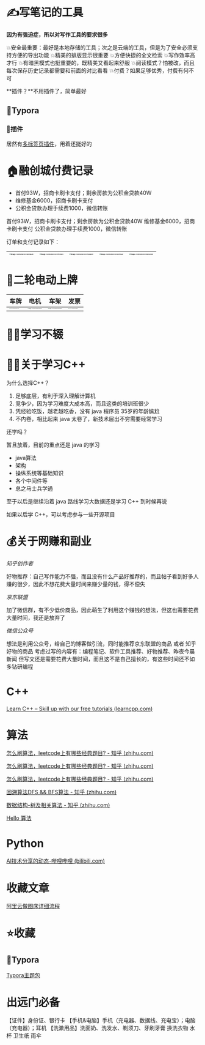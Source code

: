 # ✍写笔记的工具

**因为有强迫症，所以对写作工具的要求很多**

💥安全最重要：最好是本地存储的工具；次之是云端的工具，但是为了安全必须支持方便的导出功能
💥精美的排版显示很重要
💥方便快捷的全文检索
💥写作效率高才行
💥有暗黑模式也挺重要的，既精美又看起来舒服
💥阅读模式？怕被改，而且每次保存历史记录都需要和前面的对比看看
💥付费？如果足够优秀，付费有何不可

**插件？**不用插件了，简单最好

## 🥈Typora

### 🥉插件

居然有[多标签页插件](https://github.com/gatziourasd/typora-tabbar-plugin)，用着还挺好的

# 🏠融创城付费记录

- 首付93W，招商卡刷卡支付；剩余房款为公积金贷款40W
- 维修基金6000，招商卡刷卡支付
- 公积金贷款办理手续费1000，微信转账

首付93W，招商卡刷卡支付；剩余房款为公积金贷款40W
维修基金6000，招商卡刷卡支付
公积金贷款办理手续费1000，微信转账

订单和支付记录如下：

| <img src="C:\backup\assets\image-20230901112659849.png" alt="image-20230901112659849" style="zoom: 25%;" /> | <img src="C:\backup\assets\image-20230901112723263.png" alt="image-20230901112723263" style="zoom:25%;" /> | <img src="C:\backup\assets\image-20230901112748662.png" alt="image-20230901112748662" style="zoom:25%;" /> | <img src="C:\backup\assets\image-20230901112807546.png" alt="image-20230901112807546" style="zoom:25%;" /> | <img src="C:\backup\assets\image-20230901112816162.png" alt="image-20230901112816162" style="zoom:25%;" /> |
| ------------------------------------------------------------ | ------------------------------------------------------------ | ------------------------------------------------------------ | ------------------------------------------------------------ | ------------------------------------------------------------ |

# 🛵二轮电动上牌

| 车牌                                                         | 电机                                                         | 车架                                                         | 发票                                                         |
| ------------------------------------------------------------ | ------------------------------------------------------------ | ------------------------------------------------------------ | ------------------------------------------------------------ |
| <img src="C:\backup\assets\image-20230903233020100.jpg" alt="image-20230903233020100" style="zoom:10%;" /> | <img src="C:\backup\assets\image-20230903233356055.jpg" alt="image-20230903233356055" style="zoom: 15%;" /> | <img src="C:\backup\assets\image-20230903233529305.jpg" alt="image-20230903233529305" style="zoom: 15%;" /> | <img src="C:\backup\assets\image-20230903234249659.png" alt="image-20230903234249659" style="zoom: 10%;" /> |

# 👨‍💻学习不辍

# 👨‍💻关于学习C++

为什么选择C++？

1. 足够底层，有利于深入理解计算机
2. 竞争少，因为学习难度大成本高，而且这类的培训班很少
3. 凭经验吃饭，越老越吃香，没有 java 程序员 35岁的年龄尴尬
4. 不内卷，相比起来 java 太卷了，新技术层出不穷需要经常学习

还学吗？

暂且放着，目前的重点还是 java 的学习

- java算法
- 架构
- 操纵系统等基础知识
- 各个中间件等
- 总之马士兵学通

至于以后是继续沿着 java 路线学习大数据还是学习 C++ 到时候再说

如果以后学 C++，可以考虑参与一些开源项目

# 💰关于网赚和副业

*知乎创作者*

好物推荐：自己写作能力不强，而且没有什么产品好推荐的，而且帖子看到好多人赚的很少，因此不想花费大量时间来赚少量的钱，得不偿失

*京东联盟*

加了微信群，有不少低价商品，因此萌生了利用这个赚钱的想法，但这也需要花费大量时间，我还是放弃了

*微信公众号*

想法是利用公众号，给自己的博客做引流，同时能推荐京东联盟的商品 或者 知乎好物的商品
考虑过写的内容有：编程笔记、软件工具推荐、好物推荐、昨夜今晨新闻
但写文还是需要花费大量时间，而且这不是自己擅长的，有这些时间还不如多钻研编程

# C++

[Learn C++ – Skill up with our free tutorials (learncpp.com)](https://www.learncpp.com/)

# 算法

[怎么刷算法，leetcode上有哪些经典题目? - 知乎 (zhihu.com)](https://www.zhihu.com/question/502471127/answer/2478652654)

[怎么刷算法，leetcode上有哪些经典题目? - 知乎 (zhihu.com)](https://www.zhihu.com/question/502471127/answer/2639174632)

[怎么刷算法，leetcode上有哪些经典题目? - 知乎 (zhihu.com)](https://www.zhihu.com/question/502471127/answer/2268431201)

[回溯算法DFS && BFS算法 - 知乎 (zhihu.com)](https://zhuanlan.zhihu.com/p/623213529)

[数据结构-树及相关算法 - 知乎 (zhihu.com)](https://zhuanlan.zhihu.com/p/623830678)

[Hello 算法](https://m.okjike.com/originalPosts/65001abbc70326f2eb4bb80a?s=eyJ1IjoiNjQ5NjAxNzE0YmQ2NjJlODZhODgyZjgyIiwiZCI6MX0%3D)

# Python

[AI技术分享的动态-哔哩哔哩 (bilibili.com)](https://t.bilibili.com/827445039187623941)

# 收藏文章

[阿里云做图床详细流程](https://blog.csdn.net/cl939974883/article/details/127173891)

# ⭐收藏

## 🥈Typora

[Typora主题包](https://madmaxchow.gitee.io/vlook/guide.html)

# 出远门必备

【证件】身份证、银行卡
【手机&电脑】手机（充电器、数据线、充电宝）；电脑（充电器）；耳机
【洗漱用品】洗面奶、洗发水、剃须刀、牙刷牙膏
换洗衣物
水杯
卫生纸
雨伞
